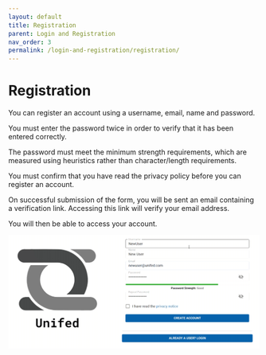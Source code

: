 ```yaml
---
layout: default
title: Registration
parent: Login and Registration
nav_order: 3 
permalink: /login-and-registration/registration/
---
```


# Registration

You can register an account using a username, email, name and password.

You must enter the password twice in order to verify that it has been entered correctly.

The password must meet the minimum strength requirements, which are measured using heuristics rather than character/length requirements.

You must confirm that you have read the privacy policy before you can register an account.

On successful submission of the form, you will be sent an email containing a verification link. Accessing this link will verify your email address.

You will then be able to access your account.

![Registration](../../gifs/register.gif)
